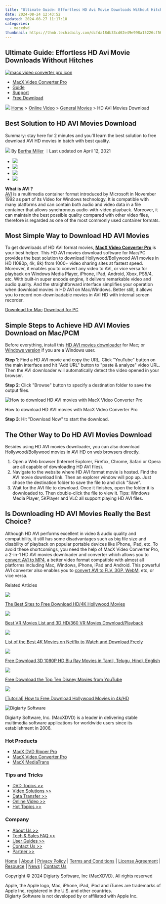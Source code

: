 ```yaml
---
title: "Ultimate Guide: Effortless HD Avi Movie Downloads Without Hitches"
date: 2024-08-24 12:43:52
updated: 2024-08-27 11:17:18
categories:
  - macxdvd
thumbnail: https://thmb.techidaily.com/dcfda18db33cd62e49e998a15226cf50935f6371594750217f925e9fab66f62b.jpg
---
```


## Ultimate Guide: Effortless HD Avi Movie Downloads Without Hitches

[![macx video converter pro icon](https://www.macxdvd.com/mac-dvd-video-converter-how-to/../image-style/new-seo/icon11.png)](https://tools.techidaily.com/macxdvd/products/)

* [MacX Video Converter Pro](https://tools.techidaily.com/macxdvd/products/)
* [Guide](https://tools.techidaily.com/macxdvd/products/)
* [Support](https://tools.techidaily.com/macxdvd/products/)
* [Free Download](https://tools.techidaily.com/macxdvd/products/)



![](https://www.macxdvd.com/mac-dvd-video-converter-how-to/../image-style/new-seo/icon7.png) [Home](https://tools.techidaily.com/macxdvd/products/) \> [Online Video](https://tools.techidaily.com/macxdvd/products/) \> [General Movies](https://tools.techidaily.com/macxdvd/products/) \> HD AVI Movies Download

## Best Solution to HD AVI Movies Download



Summary: stay here for 2 minutes and you'll learn the best solution to free download AVI HD movies in batch with best quality.

![](https://www.macxdvd.com/mac-dvd-video-converter-how-to/../image-style/new-seo/icon6.png) By [Bertha Miller](https://www.linkedin.com/in/bertha-miller-7a324990/) ｜Last updated on April 12, 2021

* [![](https://www.macxdvd.com/mac-dvd-video-converter-how-to/../image-style/new-seo/share-fa.jpg)](https://www.facebook.com/sharer/sharer.php?u=https://www.macxdvd.com/mac-dvd-video-converter-how-to/download-hd-avi-movies.htm)
* [![](https://www.macxdvd.com/mac-dvd-video-converter-how-to/../image-style/new-seo/share-tw.jpg)](https://twitter.com/intent/tweet?url=https://www.macxdvd.com/mac-dvd-video-converter-how-to/download-hd-avi-movies.htm)
* [![](https://www.macxdvd.com/mac-dvd-video-converter-how-to/../image-style/new-seo/share-email.jpg)](https://www.macxdvd.com/mac-dvd-video-converter-how-to/mailto:info@example.com?&subject=&body=https://www.macxdvd.com/mac-dvd-video-converter-how-to/download-hd-avi-movies.htm)
* [![](https://www.macxdvd.com/mac-dvd-video-converter-how-to/../image-style/new-seo/share-in.jpg)](https://www.linkedin.com/shareArticle?mini=true&url=https://www.macxdvd.com/mac-dvd-video-converter-how-to/download-hd-avi-movies.htm&title=&summary=https://www.macxdvd.com/mac-dvd-video-converter-how-to/download-hd-avi-movies.htm&source=)

**What is AVI ?**  
[AVI](https://en.wikipedia.org/wiki/Audio%5FVideo%5FInterleave) is a multimedia container format introduced by Microsoft in November 1992 as part of its Video for Windows technology. It is compatible with many platforms and can contain both audio and video data in a file container that allows synchronous audio-with-video playback. Moreover, it can maintain the best possible quality compared with other video files, therefore is regarded as one of the most commonly used container formats.

## Most Simple Way to Download HD AVI Movies

To get downloads of HD AVI format movies, [**MacX Video Converter Pro**](https://tools.techidaily.com/macxdvd/products/) is your best helper. This HD AVI movies download software for Mac/PC provides the best solution to download Hollywood/Bollywood AVI movies in HD (1080p, 4k, 8k) from 1000+ video sharing sites at fastest speed. Moreover, it enables you to convert any video to AVI, or vice versa for playback on Windows Media Player, iPhone, iPad, Android, Xbox, PS5/4, etc. With built-in super encode engine, it delivers remarkable video and audio quality. And the straightforward interface simplifies your operation when download movies in HD AVI on Mac/Windows. Better still, it allows you to record non-downloadable movies in AVI HD with internal screen recorder.

[Download for Mac](https://tools.techidaily.com/macxdvd/products/) [Download for PC](https://tools.techidaily.com/macxdvd/products/) 

## Simple Steps to Achieve HD AVI Movies Download on Mac/PCM

Before everything, install this [HD AVI movies downloader](https://tools.techidaily.com/macxdvd/products/) for Mac; or [Windows version](https://tools.techidaily.com/macxdvd/products/) if you are a Windows user.

**Step 1**: Find a HD AVI movie and copy the URL. Click "YouTube" button on the main interface and hit "Add URL" button to "paste & analyze" video URL. Then the AVI downloader will automatically detect the video opened in your browser.

**Step 2**: Click "Browse" button to specify a destination folder to save the output files. 

![How to download HD AVI movies with MacX Video Converter Pro](https://www.macxdvd.com/mac-dvd-video-converter-how-to/article-image/download-hd-avi-movies.jpg) 

How to download HD AVI movies with MacX Video Converter Pro

**Step 3**: Hit "Download Now" to start the download.

## The Other Way to Do HD AVI Movies Download

Besides using HD AVI movies downloader, you can also download Hollywood/Bollywood movies in AVI HD on web browsers directly. 

1. Open a Web browser (Internet Explorer, Firefox, Chrome, Safari or Opera are all capable of downloading HD AVI files).
2. Navigate to the website where HD AVI format movie is hosted. Find the AVI movie download link. Then an explorer window will pop up. Just chose the destination folder to save the file to and click "Save".
3. Wait for the AVI file to download. Once it finishes, open the folder it is downloaded to. Then double-click the file to view it. Tips: Windows Media Player, 5KPlayer and VLC all support playing HD AVI files.

## Is Downloading HD AVI Movies Really the Best Choice?

Although HD AVI performs excellent in video & audio quality and compatibility, it still has some disadvantages such as big file size and disability of playback on popular portable devices like iPhone, iPad, etc. To avoid these shortcomings, you need the help of MacX Video Converter Pro, a 2-in-1 HD AVI movies downloader and converter which allows you to [convert AVI to MP4](https://tools.techidaily.com/macxdvd/products/), a better video format compatible with almost all platforms including Mac, Windows, iPhone, iPad and Android. This powerful AVI converter also enables you to [convert AVI to FLV, 3GP, WebM](https://tools.techidaily.com/macxdvd/products/), etc, or vice versa. 



Related Articles

![](https://www.macxdvd.com/mac-dvd-video-converter-how-to/../image-style/new-seo/pic7.jpg)

[The Best Sites to Free Download HD/4K Hollywood Movies](https://tools.techidaily.com/macxdvd/products/) 

![](https://www.macxdvd.com/mac-dvd-video-converter-how-to/../image-style/new-seo/pic6.jpg)

[Best VR Movies List and 3D HD/360 VR Movies Download/Playback](https://tools.techidaily.com/macxdvd/products/) 

![](https://www.macxdvd.com/mac-dvd-video-converter-how-to/../image-style/new-seo/pic5.jpg)

[List of the Best 4K Movies on Netflix to Watch and Download Freely](https://tools.techidaily.com/macxdvd/products/) 

![](https://www.macxdvd.com/mac-dvd-video-converter-how-to/../image-style/new-seo/pic4.jpg)

[Free Download 3D 1080P HD Blu Ray Movies in Tamil, Telugu, Hindi, English](https://tools.techidaily.com/macxdvd/products/) 

![](https://www.macxdvd.com/mac-dvd-video-converter-how-to/../image-style/new-seo/pic3.jpg)

[Free Download the Top Ten Disney Movies from YouTube](https://tools.techidaily.com/macxdvd/products/) 

![](https://www.macxdvd.com/mac-dvd-video-converter-how-to/../image-style/new-seo/pic2.jpg)

[\[Tutorial\] How to Free Download Hollywood Movies in 4k/HD](https://tools.techidaily.com/macxdvd/products/) 



![Digiarty Software](https://www.macxdvd.com/mac-dvd-video-converter-how-to/../icon/logo.png) 

Digiarty Software, Inc. (MacXDVD) is a leader in delivering stable multimedia software applications for worldwide users since its establishment in 2006.

### Hot Products

* [MacX DVD Ripper Pro](https://tools.techidaily.com/macxdvd/products/)
* [MacX Video Converter Pro](https://tools.techidaily.com/macxdvd/products/)
* [MacX MediaTrans](https://tools.techidaily.com/macxdvd/products/)

### Tips and Tricks

* [DVD Topics >>](https://tools.techidaily.com/macxdvd/products/)
* [Video Solutions >>](https://tools.techidaily.com/macxdvd/products/)
* [Data Transfer >>](https://tools.techidaily.com/macxdvd/products/)
* [Online Video >>](https://tools.techidaily.com/macxdvd/products/)
* [Hot Topics >>](https://tools.techidaily.com/macxdvd/products/)

### Company

* [About Us >>](https://tools.techidaily.com/macxdvd/products/)
* [Tech & Sales FAQ >>](https://tools.techidaily.com/macxdvd/products/)
* [User Guides >>](https://tools.techidaily.com/macxdvd/products/)
* [Contact Us >>](https://tools.techidaily.com/macxdvd/products/)
* [Partner >>](https://tools.techidaily.com/macxdvd/products/)



[Home](https://tools.techidaily.com/macxdvd/products/) | [About](https://tools.techidaily.com/macxdvd/products/) | [Privacy Policy](https://tools.techidaily.com/macxdvd/products/) | [Terms and Conditions](https://tools.techidaily.com/macxdvd/products/) | [License Agreement](https://tools.techidaily.com/macxdvd/products/) | [Resource](https://tools.techidaily.com/macxdvd/products/) | [News](https://tools.techidaily.com/macxdvd/products/) | [Contact Us](https://tools.techidaily.com/macxdvd/products/)

Copyright © 2024 Digiarty Software, Inc (MacXDVD). All rights reserved

Apple, the Apple logo, Mac, iPhone, iPad, iPod and iTunes are trademarks of Apple Inc, registered in the U.S. and other countries.  
Digiarty Software is not developed by or affiliated with Apple Inc.

<ins class="adsbygoogle"
     style="display:block"
     data-ad-format="autorelaxed"
     data-ad-client="ca-pub-7571918770474297"
     data-ad-slot="1223367746"></ins>



<ins class="adsbygoogle"
     style="display:block"
     data-ad-client="ca-pub-7571918770474297"
     data-ad-slot="8358498916"
     data-ad-format="auto"
     data-full-width-responsive="true"></ins>
